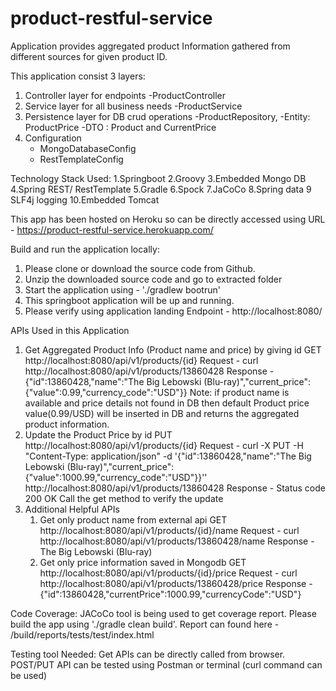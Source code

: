 # product-restful-service
Application provides aggregated product Information gathered from different sources for given product ID. 

This application consist 3 layers:
1. Controller layer for endpoints 
     -ProductController
2. Service layer for all business needs
     -ProductService
3. Persistence layer for DB crud operations 
     -ProductRepository, 
     -Entity: ProductPrice
     -DTO : Product and CurrentPrice
4. Configuration
     - MongoDatabaseConfig
     - RestTemplateConfig

Technology Stack Used:
1.Springboot           2.Groovy
3.Embedded Mongo DB    4.Spring REST/ RestTemplate
5.Gradle               6.Spock
7.JaCoCo               8.Spring data
9 SLF4j logging 	  10.Embedded Tomcat

This app has been hosted on Heroku so can be directly accessed using URL - https://product-restful-service.herokuapp.com/

Build and run the application locally:
1. Please clone or download the source code from Github. 
2. Unzip the downloaded source code and go to extracted folder 
3. Start the application using - './gradlew bootrun' 
4. This springboot application will be up and running. 
5. Please verify using application landing Endpoint - http://localhost:8080/


APIs Used in this Application
1. Get Aggregated Product Info (Product name and price) by giving id
	GET http://localhost:8080/api/v1/products/{id}
	Request - curl http://localhost:8080/api/v1/products/13860428
	Response - {"id":13860428,"name":"The Big Lebowski (Blu-ray)","current_price":{"value":0.99,"currency_code":"USD"}}
	Note: if product name is available and price details not found in DB then default Product price value(0.99/USD) will be inserted in DB and returns the aggregated product information. 
2. Update the Product Price by id 
	PUT http://localhost:8080/api/v1/products/{id}
	Request - curl -X PUT -H "Content-Type: application/json" -d '{"id":13860428,"name":"The Big Lebowski (Blu-ray)","current_price":{"value":1000.99,"currency_code":"USD"}}'' http://localhost:8080/api/v1/products/13860428
	Response - Status code 200 OK
	Call the get method to verify the update
3. Additional Helpful APIs 
   	1. 	Get only product name from external api
   		GET http://localhost:8080/api/v1/products/{id}/name
   		Request - curl http://localhost:8080/api/v1/products/13860428/name
		Response - The Big Lebowski (Blu-ray)
	2. 	Get only price information saved in Mongodb 
		GET http://localhost:8080/api/v1/products/{id}/price
   		Request - curl http://localhost:8080/api/v1/products/13860428/price
		Response - {"id":13860428,"currentPrice":1000.99,"currencyCode":"USD"}

Code Coverage: 
JACoCo tool is being used to get coverage report. Please build the app using './gradle clean build'. Report can found here - /build/reports/tests/test/index.html

Testing tool Needed:
Get APIs can be directly called from browser. POST/PUT API can be tested using Postman or terminal (curl command can be used)
